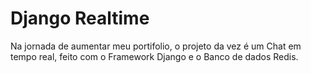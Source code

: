 # Django Realtime
 
Na jornada de aumentar meu portifolio, o projeto da vez é um Chat em tempo real, feito com o Framework Django e o Banco de dados Redis.
